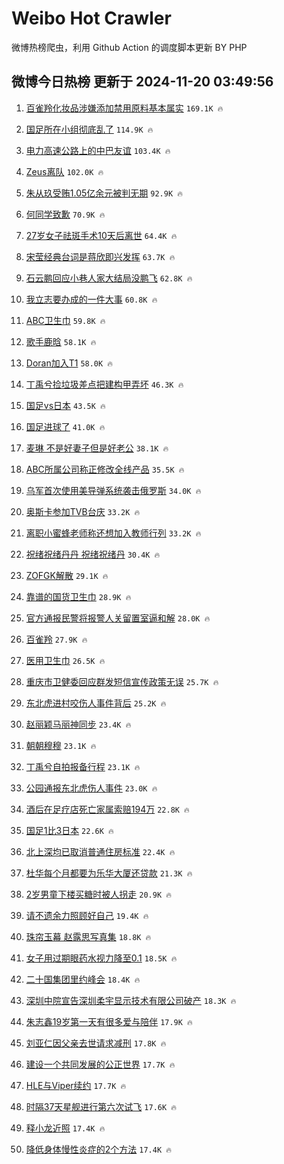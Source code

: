 # Weibo Hot Crawler 



微博热榜爬虫，利用 Github Action 的调度脚本更新 BY PHP 


## 微博今日热榜 更新于 2024-11-20 03:49:56 
1. [百雀羚化妆品涉嫌添加禁用原料基本属实](https://s.weibo.com/weibo?q=%23%E7%99%BE%E9%9B%80%E7%BE%9A%E5%8C%96%E5%A6%86%E5%93%81%E6%B6%89%E5%AB%8C%E6%B7%BB%E5%8A%A0%E7%A6%81%E7%94%A8%E5%8E%9F%E6%96%99%E5%9F%BA%E6%9C%AC%E5%B1%9E%E5%AE%9E%23&t=31&band_rank=1&Refer=top) `169.1K 🔥` 

1. [国足所在小组彻底乱了](https://s.weibo.com/weibo?q=%23%E5%9B%BD%E8%B6%B3%E6%89%80%E5%9C%A8%E5%B0%8F%E7%BB%84%E5%BD%BB%E5%BA%95%E4%B9%B1%E4%BA%86%23&t=31&band_rank=2&Refer=top) `114.9K 🔥` 

1. [电力高速公路上的中巴友谊](https://s.weibo.com/weibo?q=%23%E7%94%B5%E5%8A%9B%E9%AB%98%E9%80%9F%E5%85%AC%E8%B7%AF%E4%B8%8A%E7%9A%84%E4%B8%AD%E5%B7%B4%E5%8F%8B%E8%B0%8A%23&t=31&band_rank=3&Refer=top) `103.4K 🔥` 

1. [Zeus离队](https://s.weibo.com/weibo?q=Zeus%E7%A6%BB%E9%98%9F&t=31&band_rank=4&Refer=top) `102.0K 🔥` 

1. [朱从玖受贿1.05亿余元被判无期](https://s.weibo.com/weibo?q=%23%E6%9C%B1%E4%BB%8E%E7%8E%96%E5%8F%97%E8%B4%BF1.05%E4%BA%BF%E4%BD%99%E5%85%83%E8%A2%AB%E5%88%A4%E6%97%A0%E6%9C%9F%23&t=31&band_rank=5&Refer=top) `92.9K 🔥` 

1. [何同学致歉](https://s.weibo.com/weibo?q=%23%E4%BD%95%E5%90%8C%E5%AD%A6%E8%87%B4%E6%AD%89%23&t=31&band_rank=6&Refer=top) `70.9K 🔥` 

1. [27岁女子祛斑手术10天后离世](https://s.weibo.com/weibo?q=%2327%E5%B2%81%E5%A5%B3%E5%AD%90%E7%A5%9B%E6%96%91%E6%89%8B%E6%9C%AF10%E5%A4%A9%E5%90%8E%E7%A6%BB%E4%B8%96%23&t=31&band_rank=7&Refer=top) `64.4K 🔥` 

1. [宋莹经典台词是蒋欣即兴发挥](https://s.weibo.com/weibo?q=%23%E5%AE%8B%E8%8E%B9%E7%BB%8F%E5%85%B8%E5%8F%B0%E8%AF%8D%E6%98%AF%E8%92%8B%E6%AC%A3%E5%8D%B3%E5%85%B4%E5%8F%91%E6%8C%A5%23&t=31&band_rank=8&Refer=top) `63.7K 🔥` 

1. [石云鹏回应小巷人家大结局没鹏飞](https://s.weibo.com/weibo?q=%23%E7%9F%B3%E4%BA%91%E9%B9%8F%E5%9B%9E%E5%BA%94%E5%B0%8F%E5%B7%B7%E4%BA%BA%E5%AE%B6%E5%A4%A7%E7%BB%93%E5%B1%80%E6%B2%A1%E9%B9%8F%E9%A3%9E%23&t=31&band_rank=9&Refer=top) `62.8K 🔥` 

1. [我立志要办成的一件大事](https://s.weibo.com/weibo?q=%23%E6%88%91%E7%AB%8B%E5%BF%97%E8%A6%81%E5%8A%9E%E6%88%90%E7%9A%84%E4%B8%80%E4%BB%B6%E5%A4%A7%E4%BA%8B%23&t=31&band_rank=10&Refer=top) `60.8K 🔥` 

1. [ABC卫生巾](https://s.weibo.com/weibo?q=ABC%E5%8D%AB%E7%94%9F%E5%B7%BE&t=31&band_rank=11&Refer=top) `59.8K 🔥` 

1. [歌手鹿晗](https://s.weibo.com/weibo?q=%23%E6%AD%8C%E6%89%8B%E9%B9%BF%E6%99%97%23&t=31&band_rank=12&Refer=top) `58.1K 🔥` 

1. [Doran加入T1](https://s.weibo.com/weibo?q=%23Doran%E5%8A%A0%E5%85%A5T1%23&t=31&band_rank=13&Refer=top) `58.0K 🔥` 

1. [丁禹兮捡垃圾差点把建构甲弄坏](https://s.weibo.com/weibo?q=%E4%B8%81%E7%A6%B9%E5%85%AE%E6%8D%A1%E5%9E%83%E5%9C%BE%E5%B7%AE%E7%82%B9%E6%8A%8A%E5%BB%BA%E6%9E%84%E7%94%B2%E5%BC%84%E5%9D%8F&t=31&band_rank=14&Refer=top) `46.3K 🔥` 

1. [国足vs日本](https://s.weibo.com/weibo?q=%23%E5%9B%BD%E8%B6%B3vs%E6%97%A5%E6%9C%AC%23&t=31&band_rank=15&Refer=top) `43.5K 🔥` 

1. [国足进球了](https://s.weibo.com/weibo?q=%E5%9B%BD%E8%B6%B3%E8%BF%9B%E7%90%83%E4%BA%86&t=31&band_rank=16&Refer=top) `41.0K 🔥` 

1. [麦琳 不是好妻子但是好老公](https://s.weibo.com/weibo?q=%E9%BA%A6%E7%90%B3%20%E4%B8%8D%E6%98%AF%E5%A5%BD%E5%A6%BB%E5%AD%90%E4%BD%86%E6%98%AF%E5%A5%BD%E8%80%81%E5%85%AC&t=31&band_rank=17&Refer=top) `38.1K 🔥` 

1. [ABC所属公司称正修改全线产品](https://s.weibo.com/weibo?q=%23ABC%E6%89%80%E5%B1%9E%E5%85%AC%E5%8F%B8%E7%A7%B0%E6%AD%A3%E4%BF%AE%E6%94%B9%E5%85%A8%E7%BA%BF%E4%BA%A7%E5%93%81%23&t=31&band_rank=18&Refer=top) `35.5K 🔥` 

1. [乌军首次使用美导弹系统袭击俄罗斯](https://s.weibo.com/weibo?q=%23%E4%B9%8C%E5%86%9B%E9%A6%96%E6%AC%A1%E4%BD%BF%E7%94%A8%E7%BE%8E%E5%AF%BC%E5%BC%B9%E7%B3%BB%E7%BB%9F%E8%A2%AD%E5%87%BB%E4%BF%84%E7%BD%97%E6%96%AF%23&t=31&band_rank=19&Refer=top) `34.0K 🔥` 

1. [奥斯卡参加TVB台庆](https://s.weibo.com/weibo?q=%23%E5%A5%A5%E6%96%AF%E5%8D%A1%E5%8F%82%E5%8A%A0TVB%E5%8F%B0%E5%BA%86%23&t=31&band_rank=20&Refer=top) `33.2K 🔥` 

1. [离职小蜜蜂老师称还想加入教师行列](https://s.weibo.com/weibo?q=%23%E7%A6%BB%E8%81%8C%E5%B0%8F%E8%9C%9C%E8%9C%82%E8%80%81%E5%B8%88%E7%A7%B0%E8%BF%98%E6%83%B3%E5%8A%A0%E5%85%A5%E6%95%99%E5%B8%88%E8%A1%8C%E5%88%97%23&t=31&band_rank=21&Refer=top) `33.2K 🔥` 

1. [祝绪祝绪丹丹 祝绪祝绪丹](https://s.weibo.com/weibo?q=%E7%A5%9D%E7%BB%AA%E7%A5%9D%E7%BB%AA%E4%B8%B9%E4%B8%B9%20%E7%A5%9D%E7%BB%AA%E7%A5%9D%E7%BB%AA%E4%B8%B9&t=31&band_rank=22&Refer=top) `30.4K 🔥` 

1. [ZOFGK解散](https://s.weibo.com/weibo?q=%23ZOFGK%E8%A7%A3%E6%95%A3%23&t=31&band_rank=23&Refer=top) `29.1K 🔥` 

1. [靠谱的国货卫生巾](https://s.weibo.com/weibo?q=%E9%9D%A0%E8%B0%B1%E7%9A%84%E5%9B%BD%E8%B4%A7%E5%8D%AB%E7%94%9F%E5%B7%BE&t=31&band_rank=24&Refer=top) `28.9K 🔥` 

1. [官方通报民警将报警人关留置室逼和解](https://s.weibo.com/weibo?q=%23%E5%AE%98%E6%96%B9%E9%80%9A%E6%8A%A5%E6%B0%91%E8%AD%A6%E5%B0%86%E6%8A%A5%E8%AD%A6%E4%BA%BA%E5%85%B3%E7%95%99%E7%BD%AE%E5%AE%A4%E9%80%BC%E5%92%8C%E8%A7%A3%23&t=31&band_rank=25&Refer=top) `28.0K 🔥` 

1. [百雀羚](https://s.weibo.com/weibo?q=%E7%99%BE%E9%9B%80%E7%BE%9A&t=31&band_rank=26&Refer=top) `27.9K 🔥` 

1. [医用卫生巾](https://s.weibo.com/weibo?q=%E5%8C%BB%E7%94%A8%E5%8D%AB%E7%94%9F%E5%B7%BE&t=31&band_rank=27&Refer=top) `26.5K 🔥` 

1. [重庆市卫健委回应群发短信宣传政策无误](https://s.weibo.com/weibo?q=%23%E9%87%8D%E5%BA%86%E5%B8%82%E5%8D%AB%E5%81%A5%E5%A7%94%E5%9B%9E%E5%BA%94%E7%BE%A4%E5%8F%91%E7%9F%AD%E4%BF%A1%E5%AE%A3%E4%BC%A0%E6%94%BF%E7%AD%96%E6%97%A0%E8%AF%AF%23&t=31&band_rank=28&Refer=top) `25.7K 🔥` 

1. [东北虎进村咬伤人事件背后](https://s.weibo.com/weibo?q=%23%E4%B8%9C%E5%8C%97%E8%99%8E%E8%BF%9B%E6%9D%91%E5%92%AC%E4%BC%A4%E4%BA%BA%E4%BA%8B%E4%BB%B6%E8%83%8C%E5%90%8E%23&t=31&band_rank=29&Refer=top) `25.2K 🔥` 

1. [赵丽颖马丽神同步](https://s.weibo.com/weibo?q=%23%E8%B5%B5%E4%B8%BD%E9%A2%96%E9%A9%AC%E4%B8%BD%E7%A5%9E%E5%90%8C%E6%AD%A5%23&t=31&band_rank=30&Refer=top) `23.4K 🔥` 

1. [朝朝穆穆](https://s.weibo.com/weibo?q=%23%E6%9C%9D%E6%9C%9D%E7%A9%86%E7%A9%86%23&t=31&band_rank=31&Refer=top) `23.1K 🔥` 

1. [丁禹兮自拍报备行程](https://s.weibo.com/weibo?q=%23%E4%B8%81%E7%A6%B9%E5%85%AE%E8%87%AA%E6%8B%8D%E6%8A%A5%E5%A4%87%E8%A1%8C%E7%A8%8B%23&t=31&band_rank=32&Refer=top) `23.1K 🔥` 

1. [公园通报东北虎伤人事件](https://s.weibo.com/weibo?q=%23%E5%85%AC%E5%9B%AD%E9%80%9A%E6%8A%A5%E4%B8%9C%E5%8C%97%E8%99%8E%E4%BC%A4%E4%BA%BA%E4%BA%8B%E4%BB%B6%23&t=31&band_rank=33&Refer=top) `23.0K 🔥` 

1. [酒后在足疗店死亡家属索赔194万](https://s.weibo.com/weibo?q=%23%E9%85%92%E5%90%8E%E5%9C%A8%E8%B6%B3%E7%96%97%E5%BA%97%E6%AD%BB%E4%BA%A1%E5%AE%B6%E5%B1%9E%E7%B4%A2%E8%B5%94194%E4%B8%87%23&t=31&band_rank=34&Refer=top) `22.8K 🔥` 

1. [国足1比3日本](https://s.weibo.com/weibo?q=%23%E5%9B%BD%E8%B6%B31%E6%AF%943%E6%97%A5%E6%9C%AC%23&t=31&band_rank=35&Refer=top) `22.6K 🔥` 

1. [北上深均已取消普通住房标准](https://s.weibo.com/weibo?q=%23%E5%8C%97%E4%B8%8A%E6%B7%B1%E5%9D%87%E5%B7%B2%E5%8F%96%E6%B6%88%E6%99%AE%E9%80%9A%E4%BD%8F%E6%88%BF%E6%A0%87%E5%87%86%23&t=31&band_rank=36&Refer=top) `22.4K 🔥` 

1. [杜华每个月都要为乐华大厦还贷款](https://s.weibo.com/weibo?q=%23%E6%9D%9C%E5%8D%8E%E6%AF%8F%E4%B8%AA%E6%9C%88%E9%83%BD%E8%A6%81%E4%B8%BA%E4%B9%90%E5%8D%8E%E5%A4%A7%E5%8E%A6%E8%BF%98%E8%B4%B7%E6%AC%BE%23&t=31&band_rank=37&Refer=top) `21.3K 🔥` 

1. [2岁男童下楼买糖时被人拐走](https://s.weibo.com/weibo?q=%232%E5%B2%81%E7%94%B7%E7%AB%A5%E4%B8%8B%E6%A5%BC%E4%B9%B0%E7%B3%96%E6%97%B6%E8%A2%AB%E4%BA%BA%E6%8B%90%E8%B5%B0%23&t=31&band_rank=38&Refer=top) `20.9K 🔥` 

1. [请不遗余力照顾好自己](https://s.weibo.com/weibo?q=%23%E8%AF%B7%E4%B8%8D%E9%81%97%E4%BD%99%E5%8A%9B%E7%85%A7%E9%A1%BE%E5%A5%BD%E8%87%AA%E5%B7%B1%23&t=31&band_rank=39&Refer=top) `19.4K 🔥` 

1. [珠帘玉幕 赵露思写真集](https://s.weibo.com/weibo?q=%E7%8F%A0%E5%B8%98%E7%8E%89%E5%B9%95%20%E8%B5%B5%E9%9C%B2%E6%80%9D%E5%86%99%E7%9C%9F%E9%9B%86&t=31&band_rank=40&Refer=top) `18.8K 🔥` 

1. [女子用过期眼药水视力降至0.1](https://s.weibo.com/weibo?q=%23%E5%A5%B3%E5%AD%90%E7%94%A8%E8%BF%87%E6%9C%9F%E7%9C%BC%E8%8D%AF%E6%B0%B4%E8%A7%86%E5%8A%9B%E9%99%8D%E8%87%B30.1%23&t=31&band_rank=41&Refer=top) `18.5K 🔥` 

1. [二十国集团里约峰会](https://s.weibo.com/weibo?q=%23%E4%BA%8C%E5%8D%81%E5%9B%BD%E9%9B%86%E5%9B%A2%E9%87%8C%E7%BA%A6%E5%B3%B0%E4%BC%9A%23&t=31&band_rank=42&Refer=top) `18.4K 🔥` 

1. [深圳中院宣告深圳柔宇显示技术有限公司破产](https://s.weibo.com/weibo?q=%23%E6%B7%B1%E5%9C%B3%E4%B8%AD%E9%99%A2%E5%AE%A3%E5%91%8A%E6%B7%B1%E5%9C%B3%E6%9F%94%E5%AE%87%E6%98%BE%E7%A4%BA%E6%8A%80%E6%9C%AF%E6%9C%89%E9%99%90%E5%85%AC%E5%8F%B8%E7%A0%B4%E4%BA%A7%23&t=31&band_rank=43&Refer=top) `18.3K 🔥` 

1. [朱志鑫19岁第一天有很多爱与陪伴](https://s.weibo.com/weibo?q=%23%E6%9C%B1%E5%BF%97%E9%91%AB19%E5%B2%81%E7%AC%AC%E4%B8%80%E5%A4%A9%E6%9C%89%E5%BE%88%E5%A4%9A%E7%88%B1%E4%B8%8E%E9%99%AA%E4%BC%B4%23&t=31&band_rank=44&Refer=top) `17.9K 🔥` 

1. [刘亚仁因父亲去世请求减刑](https://s.weibo.com/weibo?q=%23%E5%88%98%E4%BA%9A%E4%BB%81%E5%9B%A0%E7%88%B6%E4%BA%B2%E5%8E%BB%E4%B8%96%E8%AF%B7%E6%B1%82%E5%87%8F%E5%88%91%23&t=31&band_rank=45&Refer=top) `17.8K 🔥` 

1. [建设一个共同发展的公正世界](https://s.weibo.com/weibo?q=%23%E5%BB%BA%E8%AE%BE%E4%B8%80%E4%B8%AA%E5%85%B1%E5%90%8C%E5%8F%91%E5%B1%95%E7%9A%84%E5%85%AC%E6%AD%A3%E4%B8%96%E7%95%8C%23&t=31&band_rank=46&Refer=top) `17.7K 🔥` 

1. [HLE与Viper续约](https://s.weibo.com/weibo?q=HLE%E4%B8%8EViper%E7%BB%AD%E7%BA%A6&t=31&band_rank=47&Refer=top) `17.7K 🔥` 

1. [时隔37天星舰进行第六次试飞](https://s.weibo.com/weibo?q=%23%E6%97%B6%E9%9A%9437%E5%A4%A9%E6%98%9F%E8%88%B0%E8%BF%9B%E8%A1%8C%E7%AC%AC%E5%85%AD%E6%AC%A1%E8%AF%95%E9%A3%9E%23&t=31&band_rank=48&Refer=top) `17.6K 🔥` 

1. [释小龙近照](https://s.weibo.com/weibo?q=%23%E9%87%8A%E5%B0%8F%E9%BE%99%E8%BF%91%E7%85%A7%23&t=31&band_rank=49&Refer=top) `17.4K 🔥` 

1. [降低身体慢性炎症的2个方法](https://s.weibo.com/weibo?q=%23%E9%99%8D%E4%BD%8E%E8%BA%AB%E4%BD%93%E6%85%A2%E6%80%A7%E7%82%8E%E7%97%87%E7%9A%842%E4%B8%AA%E6%96%B9%E6%B3%95%23&t=31&band_rank=50&Refer=top) `17.4K 🔥` 

